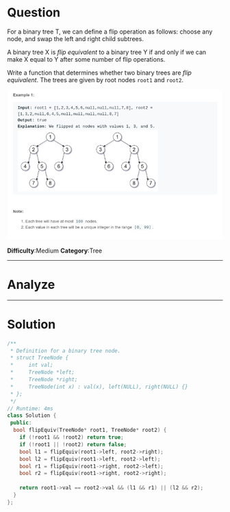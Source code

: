 
# Question

For a binary tree T, we can define a flip operation as follows: choose any node, and swap the left and right child subtrees.

A binary tree X is  _flip equivalent_  to a binary tree Y if and only if we can make X equal to Y after some number of flip operations.

Write a function that determines whether two binary trees are  _flip equivalent_. The trees are given by root nodes  `root1`  and  `root2`.

![](/images/in-post/2019-01-12-Leetcode-951-Flip-Equivalent-Binary-Trees/2019-01-12-20-06-17.png)

**Difficulty**:Medium
**Category**:Tree


------------

# Analyze

------------

# Solution

```cpp
/**
 * Definition for a binary tree node.
 * struct TreeNode {
 *     int val;
 *     TreeNode *left;
 *     TreeNode *right;
 *     TreeNode(int x) : val(x), left(NULL), right(NULL) {}
 * };
 */
// Runtime: 4ms
class Solution {
 public:
  bool flipEquiv(TreeNode* root1, TreeNode* root2) {
    if (!root1 && !root2) return true;
    if (!root1 || !root2) return false;
    bool l1 = flipEquiv(root1->left, root2->right);
    bool l2 = flipEquiv(root1->left, root2->left);
    bool r1 = flipEquiv(root1->right, root2->left);
    bool r2 = flipEquiv(root1->right, root2->right);

    return root1->val == root2->val && (l1 && r1) || (l2 && r2);
  }
};
```

